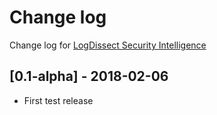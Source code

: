 # Change log
Change log for [LogDissect Security Intelligence](https://github.com/dogoncouch/ldsi)

## [0.1-alpha] - 2018-02-06
- First test release
